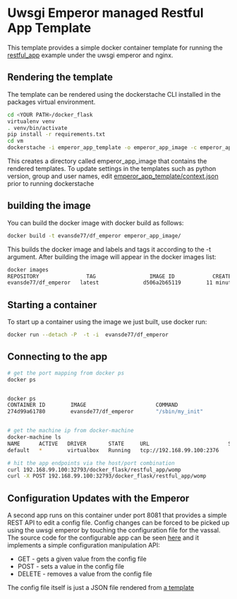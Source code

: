 # Uwsgi Emperor managed Restful App Template 

This template provides a simple docker container template for running the [restful_app](https://github.com/evansde77/docker_flask/blob/master/src/docker_flask/restful_app.py) example under the uwsgi emperor and nginx. 

## Rendering the template 

The template can be rendered using the dockerstache CLI installed in the packages virtual environment. 

```bash 
cd <YOUR PATH>/docker_flask
virtualenv venv 
. venv/bin/activate
pip install -r requirements.txt
cd vm
dockerstache -i emperor_app_template -o emperor_app_image -c emperor_app_template/context.json
```

This creates a directory called emperor_app_image that contains the rendered templates. 
To update settings in the templates such as python version, group and user names, edit  [emperor_app_template/context.json](https://github.com/evansde77/docker_flask/blob/master/vm/emperor_app_template/context.json) prior to running dockerstache


## building the image

You can build the docker image with docker build as follows:

```bash
docker build -t evansde77/df_emperor emperor_app_image/
```

This builds the docker image and labels and tags it according to the -t argument. After building the image will appear in the docker images list:

```bash
docker images
REPOSITORY               TAG                 IMAGE ID            CREATED             VIRTUAL SIZE
evansde77/df_emperor   latest              d506a2b65119        11 minutes ago      742.7 MB
```

## Starting a container

To start up a container using the image we just built, use docker run:

```bash
docker run --detach -P  -t -i  evansde77/df_emperor 
```



## Connecting to the app

```bash
# get the port mapping from docker ps 
docker ps 


docker ps 
CONTAINER ID        IMAGE                      COMMAND                  CREATED             STATUS              PORTS                                                                                                                                                      NAMES
274d99a61780        evansde77/df_emperor       "/sbin/my_init"          2 seconds ago       Up 2 seconds        0.0.0.0:32930->80/tcp, 0.0.0.0:32929->8080/tcp                                                                                                             admiring_babbage


# get the machine ip from docker-machine
docker-machine ls  
NAME      ACTIVE   DRIVER       STATE     URL                         SWARM
default   *        virtualbox   Running   tcp://192.168.99.100:2376   

# hit the app endpoints via the host/port combination
curl 192.168.99.100:32793/docker_flask/restful_app/womp
curl -X POST 192.168.99.100:32793/docker_flask/restful_app/womp
```


## Configuration Updates with the Emperor 

A second app runs on this container under port 8081 that provides a simple REST API to edit a config file. Config changes can be forced to be picked up using the uwsgi emperor by touching the configuration file for the vassal. 
The source code for the configurable app can be seen [here](https://github.com/evansde77/docker_flask/blob/master/src/docker_flask/configured_app.py) and it implements a simple configuration manipulation API:

 * GET - gets a given value from the config file 
 * POST - sets a value in the config file 
 * DELETE - removes a value from the config file 
 

The config file itself is just a JSON file rendered from [a template](https://github.com/evansde77/docker_flask/blob/master/vm/emperor_app_template/config/configured_app.json.mustache)





